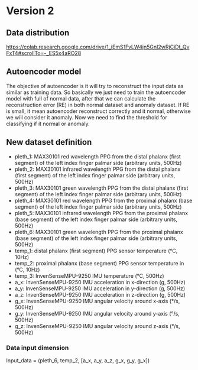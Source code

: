 # Version 2
## Data distribution
https://colab.research.google.com/drive/1_iEmS1FvLW4jn5GnI2wRjCiDt_QvFxT4#scrollTo=-_ES5x4aRO28

## Autoencoder model

The objective of autoencoder is it will try to reconstruct the input data as similar as training data. So basically we just need to train the autoencoder model with full of normal data, after that we can calculate the reconstruction error (RE) in both normal dataset and anomaly dataset. If RE is small, it mean autoencoder reconstruct correctly and it normal, otherwise we will consider it anomaly. Now we need to find the threshold for classifying if it normal or anomaly. 


## New dataset definition
* pleth_1: MAX30101 red wavelength PPG from the distal phalanx (first segment) of the left index finger palmar side (arbitrary units, 500Hz)
* pleth_2: MAX30101 infrared wavelength PPG from the distal phalanx (first segment) of the left index finger palmar side (arbitrary units, 500Hz)
* pleth_3: MAX30101 green wavelength PPG from the distal phalanx (first segment) of the left index finger palmar side (arbitrary units, 500Hz)
* pleth_4: MAX30101 red wavelength PPG from the proximal phalanx (base segment) of the left index finger palmar side (arbitrary units, 500Hz)
* pleth_5: MAX30101 infrared wavelength PPG from the proximal phalanx (base segment) of the left index finger palmar side (arbitrary units, 500Hz)
* pleth_6: MAX30101 green wavelength PPG from the proximal phalanx (base segment) of the left index finger palmar side (arbitrary units, 500Hz)
* temp_1: distal phalanx (first segment) PPG sensor temperature (°C, 10Hz)
* temp_2: proximal phalanx (base segment) PPG sensor temperature in (°C, 10Hz)
* temp_3: InvenSenseMPU-9250 IMU temperature (°C, 500Hz)
* a_x: InvenSenseMPU-9250 IMU acceleration in x-direction (g, 500Hz)
* a_y: InvenSenseMPU-9250 IMU acceleration in y-direction (g, 500Hz)
* a_z: InvenSenseMPU-9250 IMU acceleration in z-direction (g, 500Hz)
* g_x: InvenSenseMPU-9250 IMU angular velocity around x-axis (°/s, 500Hz)
* g_y: InvenSenseMPU-9250 IMU angular velocity around y-axis (°/s, 500Hz)
* g_z: InvenSenseMPU-9250 IMU angular velocity around z-axis (°/s, 500Hz)

### Data input dimension

Input_data = (pleth_6, temp_2, [a_x, a_y, a_z, g_x, g_y, g_x])
